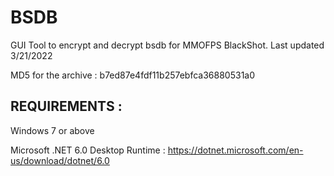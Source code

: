 # BSDB
GUI Tool to encrypt and decrypt bsdb for MMOFPS BlackShot. Last updated 3/21/2022

MD5 for the archive : b7ed87e4fdf11b257ebfca36880531a0

## REQUIREMENTS : 

Windows 7 or above

Microsoft .NET 6.0 Desktop Runtime : https://dotnet.microsoft.com/en-us/download/dotnet/6.0
